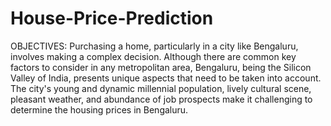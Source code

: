 # House-Price-Prediction
OBJECTIVES: Purchasing a home, particularly in a city like Bengaluru, involves making a complex decision. Although there are common key factors to consider in any metropolitan area, Bengaluru, being the Silicon Valley of India, presents unique aspects that need to be taken into account. The city's young and dynamic millennial population, lively cultural scene, pleasant weather, and abundance of job prospects make it challenging to determine the housing prices in Bengaluru.
